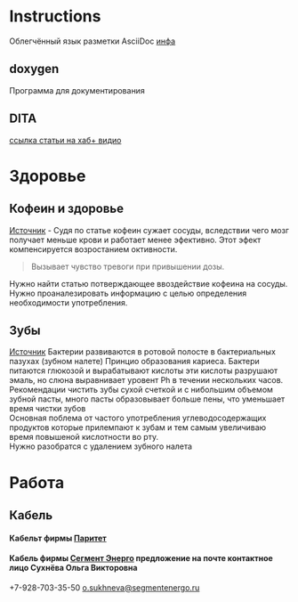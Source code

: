 # Instructions
Облегчённый язык разметки AsciiDoc
[инфа](AsciiDoc)

## doxygen 
Программа для документирования 

## DITA
[ссылка статьи на хаб+ видио](https://habr.com/ru/company/yandex/blog/348842/)


# Здоровье
## Кофеин и здоровье

[Источник](https://habr.com/ru/post/719468/) - Судя по статье кофеин сужает сосуды, вследствии чего мозг получает меньше крови и работает менее эфективно. Этот эфект компенсируется возростанием октивности.    

> Вызывает чувство тревоги при привышении дозы.  
 
Нужно найти статью потверждающее ввоздействие кофеина на сосуды.    
Нужно проаналезировать информацию с целью определения необходимости употребления.    

## Зубы
[Источник](https://habr.com/ru/company/belayaraduga/blog/719200/)
Бактерии развиваются в ротовой полосте в бактериальных пазухах (зубном налете)
Принцио образования кариеса. Бактери питаются глюкозой и вырабатывают кислоты эти кислоты разрушают эмаль, но слюна выравнивает уровент Ph в течении нескольких часов.   
Рекомендации чистить зубы сухой счеткой и с нибольшим объемом зубной пасты, много пасты образовывает больше пены, что уменьшает время чистки зубов    
Основная поблема от частого употребления углеводосодержащих продуктов которые прилемпают к зубам и тем самым увеличиваю время повышеной кислотности во рту.   
Нужно разобратся с удалением зубного налета    

# Работа
## Кабель 
#### Кабельт фирмы [Паритет](https://www.paritet.su/catalog/kdpepgkshpng_a_hf/kdpepgkshpng_a_hf_1kh2kh1_50/?sphrase_id=811263)
#### Кабель фирмы [Сегмент Энерго](https://segmentenergo.ru/) предложение на почте контактное лицо Сухнёва Ольга Викторовна
+7-928-703-35-50 o.sukhneva@segmentenergo.ru
